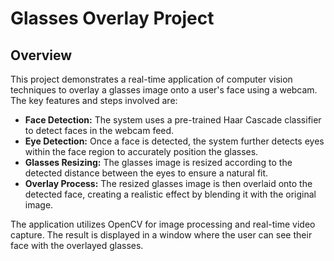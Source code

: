 <!DOCTYPE html>
<html lang="en">
<head>

</head>
<body>
    <h1>Glasses Overlay Project</h1>

  <div class="section">
      <h2>Overview</h2>
      <p>This project demonstrates a real-time application of computer vision techniques to overlay a glasses image onto a user's face using a webcam. The key features and steps involved are:</p>
      <ul>
          <li><strong>Face Detection:</strong> The system uses a pre-trained Haar Cascade classifier to detect faces in the webcam feed.</li>
          <li><strong>Eye Detection:</strong> Once a face is detected, the system further detects eyes within the face region to accurately position the glasses.</li>
          <li><strong>Glasses Resizing:</strong> The glasses image is resized according to the detected distance between the eyes to ensure a natural fit.</li>
          <li><strong>Overlay Process:</strong> The resized glasses image is then overlaid onto the detected face, creating a realistic effect by blending it with the original image.</li>
      </ul>
      <p>The application utilizes OpenCV for image processing and real-time video capture. The result is displayed in a window where the user can see their face with the overlayed glasses.</p>
  </div>
</body>
</html>
